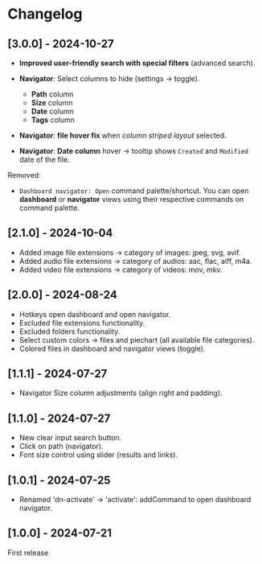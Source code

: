 # Changelog
## [3.0.0] - 2024-10-27
- **Improved user-friendly search with special filters** (advanced search).

- **Navigator**: Select columns to hide (settings -> toggle).
  - **Path** column
  - **Size** column
  - **Date** column
  - **Tags** column

- **Navigator**: **file hover fix** when *column striped layout* selected.

- **Navigator**: **Date column** hover -> tooltip shows `Created` and `Modified` date of the file.

Removed: 
- `Dashboard navigator: Open` command palette/shortcut. You can open **dashboard** or **navigator** views using their respective commands on command palette.

## [2.1.0] - 2024-10-04
- Added image file extensions -> category of images: jpeg, svg, avif.
- Added audio file extensions -> category of audios: aac, flac, aiff, m4a.
- Added video file extensions -> category of videos: mov, mkv.

## [2.0.0] - 2024-08-24
- Hotkeys open dashboard and open navigator.
- Excluded file extensions functionality.
- Excluded folders functionality.
- Select custom colors -> files and piechart (all available file categories).
- Colored files in dashboard and navigator views (toggle).

## [1.1.1] - 2024-07-27
- Navigator Size column adjustments (align right and padding).

## [1.1.0] - 2024-07-27
- New clear input search button.
- Click on path (navigator).
- Font size control using slider (results and links).

## [1.0.1] - 2024-07-25
- Renamed 'dn-activate' -> 'activate': addCommand to open dashboard navigator.

## [1.0.0] - 2024-07-21
First release

